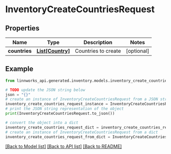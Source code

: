 # InventoryCreateCountriesRequest


## Properties

Name | Type | Description | Notes
------------ | ------------- | ------------- | -------------
**countries** | [**List[Country]**](Country.md) | Countries to create | [optional] 

## Example

```python
from linnworks_api.generated.inventory.models.inventory_create_countries_request import InventoryCreateCountriesRequest

# TODO update the JSON string below
json = "{}"
# create an instance of InventoryCreateCountriesRequest from a JSON string
inventory_create_countries_request_instance = InventoryCreateCountriesRequest.from_json(json)
# print the JSON string representation of the object
print(InventoryCreateCountriesRequest.to_json())

# convert the object into a dict
inventory_create_countries_request_dict = inventory_create_countries_request_instance.to_dict()
# create an instance of InventoryCreateCountriesRequest from a dict
inventory_create_countries_request_from_dict = InventoryCreateCountriesRequest.from_dict(inventory_create_countries_request_dict)
```
[[Back to Model list]](../README.md#documentation-for-models) [[Back to API list]](../README.md#documentation-for-api-endpoints) [[Back to README]](../README.md)



